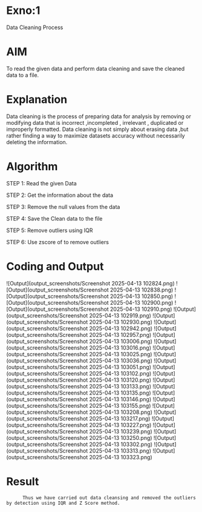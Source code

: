 # Exno:1
Data Cleaning Process

# AIM
To read the given data and perform data cleaning and save the cleaned data to a file.

# Explanation
Data cleaning is the process of preparing data for analysis by removing or modifying data that is incorrect ,incompleted , irrelevant , duplicated or improperly formatted. Data cleaning is not simply about erasing data ,but rather finding a way to maximize datasets accuracy without necessarily deleting the information.

# Algorithm
STEP 1: Read the given Data

STEP 2: Get the information about the data

STEP 3: Remove the null values from the data

STEP 4: Save the Clean data to the file

STEP 5: Remove outliers using IQR

STEP 6: Use zscore of to remove outliers

# Coding and Output
            

![Output](output_screenshots/Screenshot 2025-04-13 102824.png)
![Output](output_screenshots/Screenshot 2025-04-13 102838.png)
![Output](output_screenshots/Screenshot 2025-04-13 102850.png)
![Output](output_screenshots/Screenshot 2025-04-13 102900.png)
![Output](output_screenshots/Screenshot 2025-04-13 102910.png)
![Output](output_screenshots/Screenshot 2025-04-13 102919.png)
![Output](output_screenshots/Screenshot 2025-04-13 102930.png)
![Output](output_screenshots/Screenshot 2025-04-13 102942.png)
![Output](output_screenshots/Screenshot 2025-04-13 102957.png)
![Output](output_screenshots/Screenshot 2025-04-13 103006.png)
![Output](output_screenshots/Screenshot 2025-04-13 103016.png)
![Output](output_screenshots/Screenshot 2025-04-13 103025.png)
![Output](output_screenshots/Screenshot 2025-04-13 103036.png)
![Output](output_screenshots/Screenshot 2025-04-13 103051.png)
![Output](output_screenshots/Screenshot 2025-04-13 103102.png)
![Output](output_screenshots/Screenshot 2025-04-13 103120.png)
![Output](output_screenshots/Screenshot 2025-04-13 103133.png)
![Output](output_screenshots/Screenshot 2025-04-13 103135.png)
![Output](output_screenshots/Screenshot 2025-04-13 103146.png)
![Output](output_screenshots/Screenshot 2025-04-13 103155.png)
![Output](output_screenshots/Screenshot 2025-04-13 103208.png)
![Output](output_screenshots/Screenshot 2025-04-13 103217.png)
![Output](output_screenshots/Screenshot 2025-04-13 103227.png)
![Output](output_screenshots/Screenshot 2025-04-13 103239.png)
![Output](output_screenshots/Screenshot 2025-04-13 103250.png)
![Output](output_screenshots/Screenshot 2025-04-13 103302.png)
![Output](output_screenshots/Screenshot 2025-04-13 103313.png)
![Output](output_screenshots/Screenshot 2025-04-13 103323.png)
   

# Result
          Thus we have carried out data cleansing and removed the outliers by detection using IQR and Z Score method.